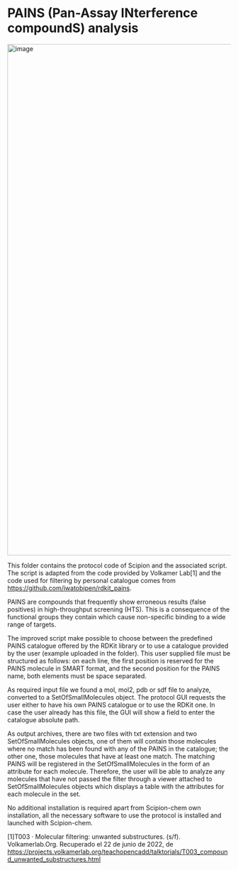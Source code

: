 # **PAINS (Pan-Assay INterference compoundS) analysis**

<img width="1152" alt="image" src="https://user-images.githubusercontent.com/83068588/175042140-8dd516f3-165e-43bf-bc0a-421a44e257e3.png">

This folder contains the protocol code of Scipion and the associated script. The script is adapted from the code provided by Volkamer Lab[1] and the code used for filtering by personal catalogue comes from https://github.com/iwatobipen/rdkit_pains.

PAINS are compounds that frequently show erroneous results (false positives) in high-throughput screening (HTS). This is a consequence of the functional groups they contain which cause non-specific binding to a wide range of targets.

The improved script make possible to choose between the predefined PAINS catalogue offered by the RDKit library or to use a catalogue provided by the user (example uploaded in the folder). This user supplied file must be structured as follows: on each line, the first position is reserved for the PAINS molecule in SMART format, and the second position for the PAINS name, both elements must be space separated.

As required input file we found a mol, mol2, pdb or sdf file to analyze, converted to a SetOfSmallMolecules object. The protocol GUI requests the user either to have his own PAINS catalogue or to use the RDKit one. In case the user already has this file, the GUI will show a field to enter the catalogue absolute path. 

As output archives, there are two files with txt extension and two SetOfSmallMolecules objects, one of them will contain those molecules where no match has been found with any of the PAINS in the catalogue; the other one, those molecules that have at least one match. The matching PAINS will be registered in the SetOfSmallMolecules in the form of an attribute for each molecule. Therefore, the user will be able to analyze any molecules that have not passed the filter through a viewer attached to SetOfSmallMolecules objects which displays a table with the attributes for each molecule in the set.

No additional installation is required apart from Scipion-chem own installation, all the necessary software to use the protocol is installed and launched with Scipion-chem.

[1]T003 · Molecular filtering: unwanted substructures. (s/f). Volkamerlab.Org. Recuperado el 22 de junio de 2022, de https://projects.volkamerlab.org/teachopencadd/talktorials/T003_compound_unwanted_substructures.html

